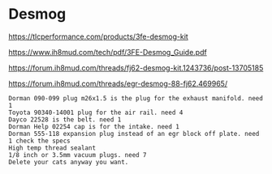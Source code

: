 # Desmog
https://tlcperformance.com/products/3fe-desmog-kit

https://www.ih8mud.com/tech/pdf/3FE-Desmog_Guide.pdf

https://forum.ih8mud.com/threads/fj62-desmog-kit.1243736/post-13705185

https://forum.ih8mud.com/threads/egr-desmog-88-fj62.469965/
```
Dorman 090-099 plug m26x1.5 is the plug for the exhaust manifold. need 1
Toyota 90340-14001 plug for the air rail. need 4
Dayco 22528 is the belt. need 1
Dorman Help 02254 cap is for the intake. need 1
Dorman 555-118 expansion plug instead of an egr block off plate. need 1 check the specs
High temp thread sealant
1/8 inch or 3.5mm vacuum plugs. need 7
Delete your cats anyway you want.
```
